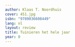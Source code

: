 ```yaml
---
author: Klaas T. Noordhuis
cover: 451.jpg
isbn: "9789036608449"
lang: nl
layout: review
title: Tuinieren het hele jaar
year: 0
---
```

